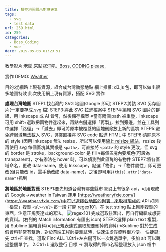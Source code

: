 ```yaml
---
title: 操控地圖顯示對應天氣
tags:
  - svg
  - test data
url: 259.html
id: 259
categories:
  - Boss_Coding
  - vue
date: 2019-05-08 01:23:51
---
```


教學影片:[老闆,來點寇汀吧。Boss, CODING please.](https://href.li/?https://www.youtube.com/channel/UCHX_XMhPrtvOmgGOnA2eTmA)

實作 DEMO: [Weather](https://codepen.io/ShirleyHsieh/pen/LoEvZa)

目的:從網路上現有資源，組合成台灣動態地點 網上推薦: d3.js 包，即可以做出很多地圖特效 此次使用網上現有資源，搭配 SVG 實作

**處理台灣地圖**
STEP1:找台灣的 SVG 地圖(Google 即可)
STEP2:將該 SVG 另存圖片(一定要存成.svg 檔)
STEP3:將此 SVG 拉進檔案中
STEP4:編輯 SVG 圖片的群組，用 Inkscape 或 AI 皆可，然後儲存檔案
※當有兩個 path 被重疊，Inkscape 可用 shift+選取把兩物件選起來，再點右鍵選擇「再製」，拉到旁邊，並在工具列中選擇「路徑」→「減去」即可將原本被覆蓋的區塊刪除放上新的區塊
STEP5:避免跨網域無法載入 SVG，選擇直接將 SVG code 貼進 HTML 中
STEP6:清除原本的 style (因用 Inkscape 無法 resize，所以可以使用[線上 reisize 網站](https://www.iloveimg.com/resize-image/resize-svg)，resize 後再使用 svg 每個區塊其實都是 `<path>`，可直接將 `<path>` 的 style 更改，但 svg 的 border 是 stroke，background-color 是 fill
※每個區塊內要填色(可設為 transparent)，才有辦法在 hover 時，可以偵測到此區塊的有物件
STEP7:將各區域命名，更改 data-name，使用 Inkscape，點選「物件」→「物件屬性」即可更改(但只能改 id，需手動改成 data-name)，之後即可用`$(this).attr("data-name")`抓到

**將地區於地圖對應**
STEP1:要先知道台灣有哪些縣市 網路上有很多 api，可用現成的 Google→weather in Taiwan 運用 [https://weather.yfxie.com/](https://weather.yfxie.com/)中可以選擇各地區的列表，來取得現成的 API 打開「檢查」複製 `<ul></ul>` 那一段 打開 [regex101](https://regex101.com/)，在 test string 貼上剛剛複製的東西。注意正規表達式的寫法。 ![regex101](https://growingcrab.files.wordpress.com/2019/05/regex101-1.png) 完成選取後匯出，再自行編輯成想要的資料。(右列的 Match information 有匯出 icon)
STEP2:選擇 plain text 複製，用 Sublime 編輯資料(可用正規表達式選取想要刪掉的資料)
※Sublime 對於生成假資料非常有幫助，對於前端工程師要測試時，快速生成假資料很方便。
快捷鍵: 先 ctrl+F 查找，選取 Find ALL
1.Ctrl+左右鍵可以一次跳過單字，多加 alt 可以跳過整個單字。
2.Ctrl+L 選取整行 目標 → 將取得的縣市名稱整理放入 json 檔中
